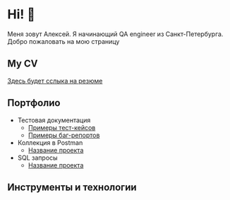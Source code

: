# Hi!  🦕

Меня зовут Алексей. Я начинающий QA engineer из Санкт-Петербурга. Добро пожаловать на мою страницу

## My CV 

[Здесь будет сслыка на резюме](https://ссылочку_сюда)

## Портфолио 
- Тестовая документация
  -  [ Примеры тест-кейсов](https://ссылочку_сюда)
  -  [ Примеры баг-репортов](https://ссылочку_сюда)
- Коллекция в Postman 
  -  [Название проекта](https://ссылочку_сюда)
- SQL запросы 
  -  [Название проекта](https://ссылочку_сюда)
  

## Инструменты и технологии
